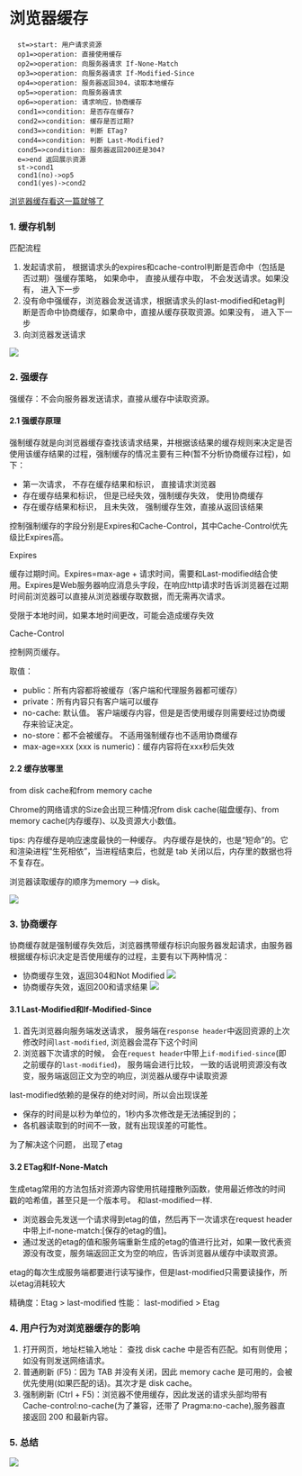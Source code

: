 # 浏览器缓存

```
  st=>start: 用户请求资源
  op1=>operation: 直接使用缓存
  op2=>operation: 向服务器请求 If-None-Match
  op3=>operation: 向服务器请求 If-Modified-Since
  op4=>operation: 服务器返回304，读取本地缓存
  op5=>operation: 向服务器请求
  op6=>operation: 请求响应，协商缓存
  cond1=>condition: 是否存在缓存?
  cond2=>condition: 缓存是否过期?
  cond3=>condition: 判断 ETag?
  cond4=>condition: 判断 Last-Modified?
  cond5=>condition: 服务器返回200还是304?
  e=>end 返回展示资源
  st->cond1
  cond1(no)->op5
  cond1(yes)->cond2
```


[浏览器缓存看这一篇就够了](https://zhuanlan.zhihu.com/p/60950750)

### 1. 缓存机制

匹配流程
 1. 发起请求前， 根据请求头的expires和cache-control判断是否命中（包括是否过期）强缓存策略， 如果命中， 直接从缓存中取， 不会发送请求。如果没有， 进入下一步
 2. 没有命中强缓存，浏览器会发送请求，根据请求头的last-modified和etag判断是否命中协商缓存，如果命中，直接从缓存获取资源。如果没有， 进入下一步
 3. 向浏览器发送请求

 ![](https://pic3.zhimg.com/80/v2-28160195deb51a7ff988ce0e6fe47996_1440w.jpg)

### 2. 强缓存

强缓存：不会向服务器发送请求，直接从缓存中读取资源。

#### 2.1 强缓存原理
强制缓存就是向浏览器缓存查找该请求结果，并根据该结果的缓存规则来决定是否使用该缓存结果的过程，强制缓存的情况主要有三种(暂不分析协商缓存过程)，如下：

- 第一次请求， 不存在缓存结果和标识， 直接请求浏览器
- 存在缓存结果和标识， 但是已经失效，强制缓存失效， 使用协商缓存
- 存在缓存结果和标识， 且未失效， 强制缓存生效，直接从返回该结果

控制强制缓存的字段分别是Expires和Cache-Control，其中Cache-Control优先级比Expires高。


Expires

缓存过期时间。Expires=max-age + 请求时间，需要和Last-modified结合使用。Expires是Web服务器响应消息头字段，在响应http请求时告诉浏览器在过期时间前浏览器可以直接从浏览器缓存取数据，而无需再次请求。

受限于本地时间，如果本地时间更改，可能会造成缓存失效

Cache-Control

控制网页缓存。

取值：
- public：所有内容都将被缓存（客户端和代理服务器都可缓存）
- private：所有内容只有客户端可以缓存
- no-cache: 默认值。 客户端缓存内容，但是是否使用缓存则需要经过协商缓存来验证决定。
- no-store：都不会被缓存。 不适用强制缓存也不适用协商缓存
- max-age=xxx (xxx is numeric)：缓存内容将在xxx秒后失效

#### 2.2 缓存放哪里

from disk cache和from memory cache

Chrome的网络请求的Size会出现三种情况from disk cache(磁盘缓存)、from memory cache(内存缓存)、以及资源大小数值。

tips: 内存缓存是响应速度最快的一种缓存。 内存缓存是快的，也是“短命”的。它和渲染进程“生死相依”，当进程结束后，也就是 tab 关闭以后，内存里的数据也将不复存在。

浏览器读取缓存的顺序为memory –> disk。

![](https://pic1.zhimg.com/80/v2-fa21b4ae1b1c2ff3f696256684880864_1440w.jpg)


### 3. 协商缓存

协商缓存就是强制缓存失效后，浏览器携带缓存标识向服务器发起请求，由服务器根据缓存标识决定是否使用缓存的过程，主要有以下两种情况：

- 协商缓存生效，返回304和Not Modified
![](https://pic3.zhimg.com/80/v2-29af290eabb00d70fb015eeeccf16666_1440w.jpg)
- 协商缓存失效，返回200和请求结果
![](https://pic2.zhimg.com/80/v2-1683bb59b2f2dbc33cddb93de7acf791_1440w.jpg)


#### 3.1 Last-Modified和If-Modified-Since

1. 首先浏览器向服务端发送请求， 服务端在`response header`中返回资源的上次修改时间`last-modified`, 浏览器会混存下这个时间
2. 浏览器下次请求的时候， 会在`request header`中带上`if-modified-since`(即之前缓存的`last-modified`)， 服务端会进行比较， 一致的话说明资源没有改变，服务端返回正文为空的响应，浏览器从缓存中读取资源

last-modified依赖的是保存的绝对时间，所以会出现误差
 - 保存的时间是以秒为单位的，1秒内多次修改是无法捕捉到的；
 - 各机器读取到的时间不一致，就有出现误差的可能性。

 为了解决这个问题， 出现了etag

 #### 3.2 ETag和If-None-Match

 生成etag常用的方法包括对资源内容使用抗碰撞散列函数，使用最近修改的时间戳的哈希值，甚至只是一个版本号。 和last-modified一样.
 - 浏览器会先发送一个请求得到etag的值，然后再下一次请求在request header中带上if-none-match:[保存的etag的值]。
 - 通过发送的etag的值和服务端重新生成的etag的值进行比对，如果一致代表资源没有改变，服务端返回正文为空的响应，告诉浏览器从缓存中读取资源。

etag的每次生成服务端都要进行读写操作，但是last-modified只需要读操作，所以etag消耗较大

精确度：Etag > last-modified
性能： last-modified > Etag

### 4. 用户行为对浏览器缓存的影响

1. 打开网页，地址栏输入地址： 查找 disk cache 中是否有匹配。如有则使用；如没有则发送网络请求。
2. 普通刷新 (F5)：因为 TAB 并没有关闭，因此 memory cache 是可用的，会被优先使用(如果匹配的话)。其次才是 disk cache。
3. 强制刷新 (Ctrl + F5)：浏览器不使用缓存，因此发送的请求头部均带有 Cache-control:no-cache(为了兼容，还带了 Pragma:no-cache),服务器直接返回 200 和最新内容。

### 5. 总结

![](https://pic3.zhimg.com/80/v2-3e4cf399bbc70a84b426b04b7eac55ba_1440w.jpg)